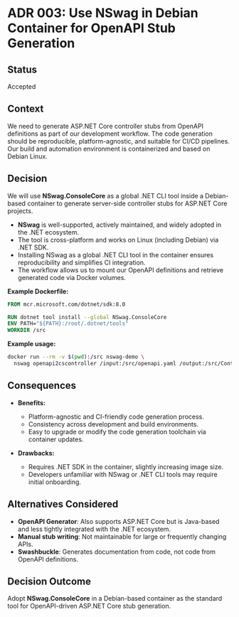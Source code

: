 # ADR 003: Use NSwag in Debian Container for OpenAPI Stub Generation

## Status

Accepted

## Context

We need to generate ASP.NET Core controller stubs from OpenAPI definitions as part of our development workflow. The code generation should be reproducible, platform-agnostic, and suitable for CI/CD pipelines. Our build and automation environment is containerized and based on Debian Linux.

## Decision

We will use **NSwag.ConsoleCore** as a global .NET CLI tool inside a Debian-based container to generate server-side controller stubs for ASP.NET Core projects.

* **NSwag** is well-supported, actively maintained, and widely adopted in the .NET ecosystem.
* The tool is cross-platform and works on Linux (including Debian) via .NET SDK.
* Installing NSwag as a global .NET CLI tool in the container ensures reproducibility and simplifies CI integration.
* The workflow allows us to mount our OpenAPI definitions and retrieve generated code via Docker volumes.

**Example Dockerfile:**

```dockerfile
FROM mcr.microsoft.com/dotnet/sdk:8.0

RUN dotnet tool install --global NSwag.ConsoleCore
ENV PATH="${PATH}:/root/.dotnet/tools"
WORKDIR /src
```

**Example usage:**

```sh
docker run --rm -v $(pwd):/src nswag-demo \
  nswag openapi2cscontroller /input:/src/openapi.yaml /output:/src/Controllers.cs
```

## Consequences

* **Benefits:**

  * Platform-agnostic and CI-friendly code generation process.
  * Consistency across development and build environments.
  * Easy to upgrade or modify the code generation toolchain via container updates.
* **Drawbacks:**

  * Requires .NET SDK in the container, slightly increasing image size.
  * Developers unfamiliar with NSwag or .NET CLI tools may require initial onboarding.

## Alternatives Considered

* **OpenAPI Generator**: Also supports ASP.NET Core but is Java-based and less tightly integrated with the .NET ecosystem.
* **Manual stub writing**: Not maintainable for large or frequently changing APIs.
* **Swashbuckle**: Generates documentation from code, not code from OpenAPI definitions.

## Decision Outcome

Adopt **NSwag.ConsoleCore** in a Debian-based container as the standard tool for OpenAPI-driven ASP.NET Core stub generation.
